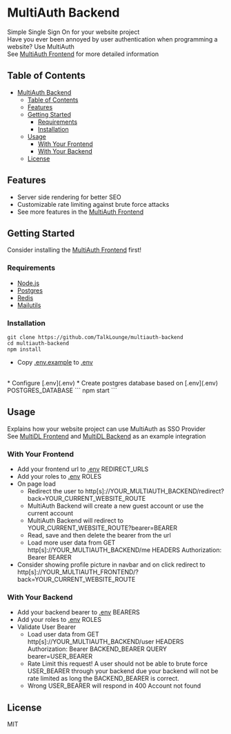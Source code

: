 # MultiAuth Backend
Simple Single Sign On for your website project
<br>
Have you ever been annoyed by user authentication when programming a website? Use MultiAuth
<br>
See [MultiAuth Frontend](https://github.com/TalkLounge/multiauth-frontend#readme) for more detailed information

## Table of Contents
- [MultiAuth Backend](#multiauth-backend)
  - [Table of Contents](#table-of-contents)
  - [Features](#features)
  - [Getting Started](#getting-started)
    - [Requirements](#requirements)
    - [Installation](#installation)
  - [Usage](#usage)
    - [With Your Frontend](#with-your-frontend)
    - [With Your Backend](#with-your-backend)
  - [License](#license)

## Features
* Server side rendering for better SEO
* Customizable rate limiting against brute force attacks
* See more features in the [MultiAuth Frontend](https://github.com/TalkLounge/multiauth-frontend#features)

## Getting Started
Consider installing the [MultiAuth Frontend](https://github.com/TalkLounge/multiauth-frontend) first!

### Requirements
* [Node.js](https://nodejs.org/)
* [Postgres](https://www.postgresql.org/)
* [Redis](https://redis.io/)
* [Mailutils](https://mailutils.org/)

### Installation
```
git clone https://github.com/TalkLounge/multiauth-backend
cd multiauth-backend
npm install
```
* Copy [.env.example](.env.example) to [.env](.env)
<br>
* Configure [.env](.env)
* Create postgres database based on [.env](.env) POSTGRES_DATABASE
```
npm start
```

## Usage
Explains how your website project can use MultiAuth as SSO Provider
<br>
See [MultiDL Frontend](https://github.com/TalkLounge/multidl-frontend) and [MultiDL Backend](https://github.com/TalkLounge/multidl-backend) as an example integration

### With Your Frontend
* Add your frontend url to [.env](.env) REDIRECT_URLS
* Add your roles to [.env](.env) ROLES
* On page load
    * Redirect the user to http[s]://YOUR_MULTIAUTH_BACKEND/redirect?back=YOUR_CURRENT_WEBSITE_ROUTE
    * MultiAuth Backend will create a new guest account or use the current account
    * MultiAuth Backend will redirect to YOUR_CURRENT_WEBSITE_ROUTE?bearer=BEARER
    * Read, save and then delete the bearer from the url
    * Load more user data from GET http[s]://YOUR_MULTIAUTH_BACKEND/me HEADERS Authorization: Bearer BEARER
* Consider showing profile picture in navbar and on click redirect to http[s]://YOUR_MULTIAUTH_FRONTEND/?back=YOUR_CURRENT_WEBSITE_ROUTE

### With Your Backend
* Add your backend bearer to [.env](.env) BEARERS
* Add your roles to [.env](.env) ROLES
* Validate User Bearer
    * Load user data from GET http[s]://YOUR_MULTIAUTH_BACKEND/user HEADERS Authorization: Bearer BACKEND_BEARER QUERY bearer=USER_BEARER
    * Rate Limit this request! A user should not be able to brute force USER_BEARER through your backend due your backend will not be rate limited as long the BACKEND_BEARER is correct.
    * Wrong USER_BEARER will respond in 400 Account not found

## License
MIT